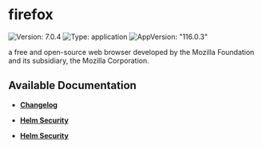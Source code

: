 # firefox

![Version: 7.0.4](https://img.shields.io/badge/Version-7.0.4-informational?style=flat-square) ![Type: application](https://img.shields.io/badge/Type-application-informational?style=flat-square) ![AppVersion: "116.0.3"](https://img.shields.io/badge/AppVersion-"116.0.3"-informational?style=flat-square)

a free and open-source web browser developed by the Mozilla Foundation and its subsidiary, the Mozilla Corporation.

## Available Documentation

- [**Changelog**](CHANGELOG)

- [**Helm Security**](container-security)

- [**Helm Security**](helm-security)

